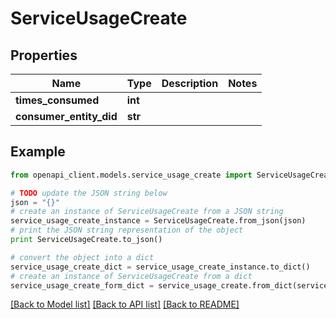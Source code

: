 # ServiceUsageCreate


## Properties
Name | Type | Description | Notes
------------ | ------------- | ------------- | -------------
**times_consumed** | **int** |  | 
**consumer_entity_did** | **str** |  | 

## Example

```python
from openapi_client.models.service_usage_create import ServiceUsageCreate

# TODO update the JSON string below
json = "{}"
# create an instance of ServiceUsageCreate from a JSON string
service_usage_create_instance = ServiceUsageCreate.from_json(json)
# print the JSON string representation of the object
print ServiceUsageCreate.to_json()

# convert the object into a dict
service_usage_create_dict = service_usage_create_instance.to_dict()
# create an instance of ServiceUsageCreate from a dict
service_usage_create_form_dict = service_usage_create.from_dict(service_usage_create_dict)
```
[[Back to Model list]](../README.md#documentation-for-models) [[Back to API list]](../README.md#documentation-for-api-endpoints) [[Back to README]](../README.md)


